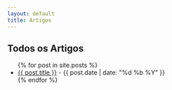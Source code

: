 ```yaml
---
layout: default
title: Artigos
---
```


<h2>Todos os Artigos</h2>
<ul>
  {% for post in site.posts %}
    <li>
      <a href="{{ post.url | relative_url }}">{{ post.title }}</a> - {{ post.date | date: "%d %b %Y" }}
    </li>
  {% endfor %}
</ul>
